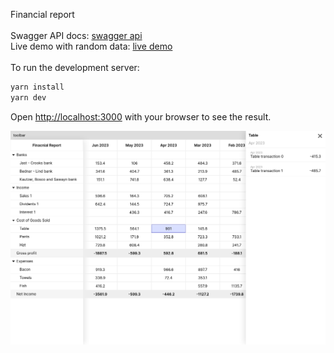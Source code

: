 Financial report\
\
Swagger API docs: [swagger api](https://bookhorse.github.io/finreport/gitpages/swagger)\
Live demo with random data: [live demo](https://bookhorse.github.io/finreport/gitpages/demo)\
\
To run the development server:
```bash
yarn install
yarn dev
```
Open [http://localhost:3000](http://localhost:3000) with your browser to see the result.


![Screenshot](/screenshot.png?raw=true "Example")
